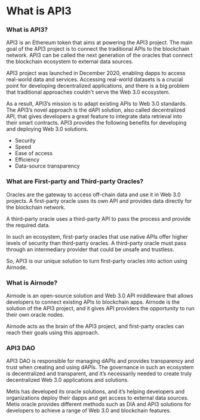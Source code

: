 # What is API3

### What is API3? <a href="#_1dzp8gm4br0c" id="_1dzp8gm4br0c"></a>

API3 is an Ethereum token that aims at powering the API3 project. The main goal of the API3 project is to connect the traditional APIs to the blockchain network. API3 can be called the next generation of the oracles that connect the blockchain ecosystem to external data sources.

API3 project was launched in December 2020, enabling dapps to access real-world data and services. Accessing real-world datasets is a crucial point for developing decentralized applications, and there is a big problem that traditional approaches couldn't serve the Web 3.0 ecosystem.

As a result, API3’s mission is to adapt existing APIs to Web 3.0 standards. The API3’s novel approach is the dAPI solution, also called decentralized API, that gives developers a great feature to integrate data retrieval into their smart contracts. API3 provides the following benefits for developing and deploying Web 3.0 solutions.

* Security
* Speed
* Ease of access
* Efficiency
* Data-source transparency

### What are First-party and Third-party Oracles? <a href="#_3bllq4c66u3a" id="_3bllq4c66u3a"></a>

Oracles are the gateway to access off-chain data and use it in Web 3.0 projects. A first-party oracle uses its own API and provides data directly for the blockchain network.

A third-party oracle uses a third-party API to pass the process and provide the required data.

In such an ecosystem, first-party oracles that use native APIs offer higher levels of security than third-party oracles. A third-party oracle must pass through an intermediary provider that could be unsafe and trustless.

So, API3 is our unique solution to turn first-party oracles into action using Airnode.

### What is Airnode? <a href="#_gk3qjp6dkyl" id="_gk3qjp6dkyl"></a>

Airnode is an open-source solution and Web 3.0 API middleware that allows developers to connect existing APIs to blockchain apps. Airnode is the solution of the API3 project, and it gives API providers the opportunity to run their own oracle nodes.

Airnode acts as the brain of the API3 project, and first-party oracles can reach their goals using this approach.

### API3 DAO <a href="#_49x7itkru737" id="_49x7itkru737"></a>

API3 DAO is responsible for managing dAPIs and provides transparency and trust when creating and using dAPIs. The governance in such an ecosystem is decentralized and transparent, and it’s necessarily needed to create truly decentralized Web 3.0 applications and solutions.

Metis has developed its oracle solutions, and it’s helping developers and organizations deploy their dapps and get access to external data sources. Metis oracle provides different methods such as DIA and API3 solutions for developers to achieve a range of Web 3.0 and blockchain features.
